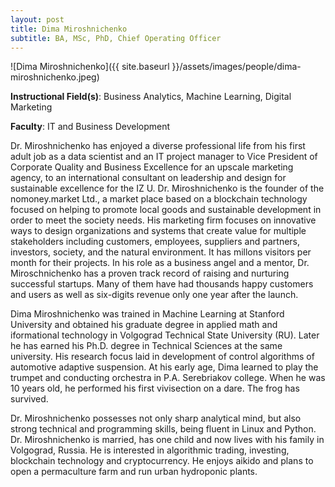 ```yaml
---
layout: post
title: Dima Miroshnichenko
subtitle: BA, MSc, PhD, Chief Operating Officer
---
```


![Dima Miroshnichenko]({{ site.baseurl }}/assets/images/people/dima-miroshnichenko.jpeg)

**Instructional Field(s)**: Business Analytics, Machine Learning, Digital Marketing

**Faculty**: IT and Business Development

Dr. Miroshnichenko has enjoyed a diverse professional life from his first adult job as a data scientist and an IT project manager to Vice President of Corporate Quality and Business Excellence for an upscale marketing agency, to an international consultant on leadership and design for sustainable excellence for the IZ U. Dr. Miroshnichenko is the founder of the nomoney.market Ltd., a market place based on a blockchain technology focused on helping to promote local goods and sustainable development in order to meet the society needs. His marketing firm focuses on innovative ways to design organizations and systems that create value for multiple stakeholders including customers, employees, suppliers and partners, investors, society, and the natural environment. It has millons visitors per month for their projects. In his role as a business angel and a mentor, Dr. Miroschnichenko has a proven track record of raising and nurturing successful startups. Many of them have had thousands happy customers and users as well as six-digits revenue only one year after the launch.

Dima Miroshnichenko was trained in Machine Learning at Stanford University and obtained his graduate degree in applied math and iformational technology in Volgograd Technical State University (RU). Later he has earned his Ph.D. degree in Technical Sciences at the same university. His research focus laid in development of control algorithms of automotive adaptive suspension. At his early age, Dima learned to play the trumpet and conducting orchestra in P.A. Serebriakov college. When he was 10 years old, he performed his first vivisection on a dare. The frog has survived.

Dr. Miroshnichenko possesses not only sharp analytical mind, but also strong technical and programming skills, being fluent in Linux and Python.
Dr. Miroshnichenko is married, has one child and now lives with his family in Volgograd, Russia. He is interested in algorithmic trading, investing, blockchain technology and cryptocurrency. He enjoys aikido and plans to open a permaculture farm and run urban hydroponic plants.
